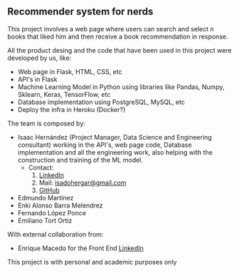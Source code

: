  ## Recommender system for nerds 
 This project involves a web page where users can search and select *n* books that liked him and then receive
 a book recommendation in response.

All the product desing and the code that have been used in this project were developed by us, like:
* Web page in Flask, HTML, CSS, etc
* API's in Flask
* Machine Learning Model in Python using libraries like Pandas, Numpy, Sklearn, Keras, TensorFlow, etc
* Database implementation using PostgreSQL, MySQL, etc
* Deploy the infra in Heroku (Docker?)

The team is composed by:
* Isaac Hernández (Project Manager, Data Science and Engineering consultant) working in the API's, web page code, Database
implementation and all the engineering work, also helping with the construction and training of the ML model.  
  * Contact: 
    1. [LinkedIn](https://www.linkedin.com/in/isaac-hernandez-garcia-9905/)
    2. Mail: [isadohergar@gmail.com](isadohergar@gmail.com)
    3. [GitHub](https://github.com/axiom-of-choice)
* Edmundo Martínez 
* Enki Alonso Barra Melendrez
* Fernando López Ponce
* Emiliano Tort Ortiz


With external collaboration from:
* Enrique Macedo for the Front End [LinkedIn](https://www.linkedin.com/in/enrique-rodr%C3%ADguez-macedo-67111654/)

This project is with personal and academic purposes only



